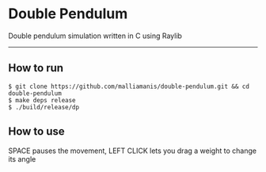 # Double Pendulum
Double pendulum simulation written in C using Raylib

----

## How to run
```
$ git clone https://github.com/malliamanis/double-pendulum.git && cd double-pendulum
$ make deps release
$ ./build/release/dp
```

## How to use
SPACE pauses the movement, LEFT CLICK lets you drag a weight to change its angle
